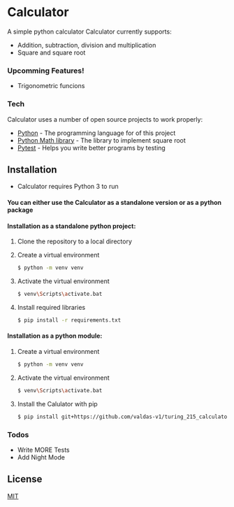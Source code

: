 # Calculator
A simple python calculator
Calculator currently supports:
  - Addition, subtraction, division and multiplication
  - Square and square root

### Upcomming Features!

  - Trigonometric funcions

### Tech
Calculator uses a number of open source projects to work properly:

* [Python](https://www.python.org/) - The programming language for of this project
* [Python Math library](https://docs.python.org/3/library/math.html) - The library to implement square root
* [Pytest](https://docs.pytest.org/en/stable/) - Helps you write better programs by testing

## Installation
* Calculator requires Python 3 to run

#### You can either use the Calculator as a standalone version or as a python package

#### Installation as a standalone python project:

1) Clone the repository to a local directory

2) Create a virtual environment
    ```sh
    $ python -m venv venv
    ```
3) Activate the virtual environment
    ```sh
    $ venv\Scripts\activate.bat
    ```

4) Install required libraries
    ```sh
    $ pip install -r requirements.txt
    ```
    
#### Installation as a python module:
1) Create a virtual environment
    ```sh
    $ python -m venv venv
    ```
2) Activate the virtual environment
    ```sh
    $ venv\Scripts\activate.bat
    ```
3) Install the Calulator with pip
    ```sh
    $ pip install git+https://github.com/valdas-v1/turing_215_calculator
    ```
### Todos

 - Write MORE Tests
 - Add Night Mode

License
----

[MIT](LICENSE)